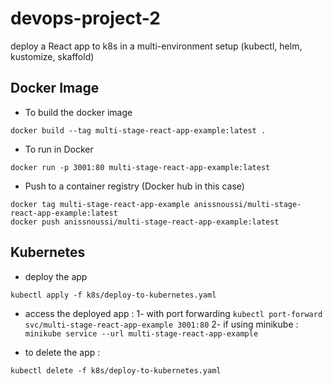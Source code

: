 # devops-project-2

deploy a React app to k8s in a multi-environment setup (kubectl, helm, kustomize, skaffold)

## Docker Image

- To build the docker image

```
docker build --tag multi-stage-react-app-example:latest .
```

- To run in Docker

```
docker run -p 3001:80 multi-stage-react-app-example:latest
```

- Push to a container registry (Docker hub in this case)

```
docker tag multi-stage-react-app-example anissnoussi/multi-stage-react-app-example:latest
docker push anissnoussi/multi-stage-react-app-example:latest

```

## Kubernetes

- deploy the app

```
kubectl apply -f k8s/deploy-to-kubernetes.yaml
```

- access the deployed app :
  1- with port forwarding `kubectl port-forward svc/multi-stage-react-app-example 3001:80`
  2- if using minikube : `minikube service --url multi-stage-react-app-example`

- to delete the app :

```
kubectl delete -f k8s/deploy-to-kubernetes.yaml
```
